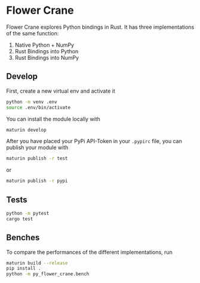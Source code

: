 # Flower Crane

Flower Crane explores Python bindings in Rust. It has three implementations of the same function:

1. Native Python + NumPy
2. Rust Bindings into Python
3. Rust Bindings into NumPy

## Develop

First, create a new virtual env and activate it

```bash
python -m venv .env
source .env/bin/activate
```

You can install the module locally with

```bash
maturin develop
```

After you have placed your PyPi API-Token in your `.pypirc` file, you can publish your module with

```bash
maturin publish -r test
```

or 

```bash
maturin publish -r pypi
```

## Tests

```bash
python -m pytest
cargo test
```

## Benches

To compare the performances of the different implementations, run

```bash
maturin build --release
pip install .
python -m py_flower_crane.bench
```

